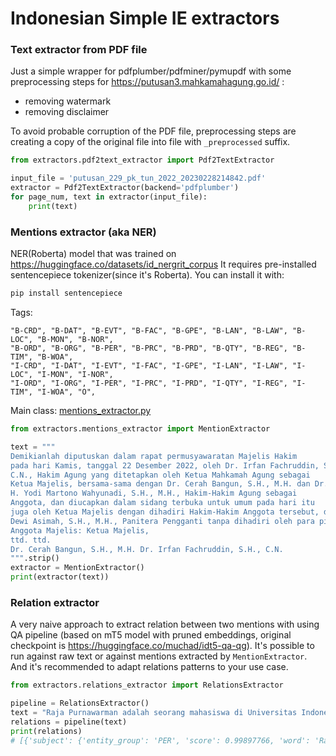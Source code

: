 # Indonesian Simple IE extractors

### Text extractor from PDF file

Just a simple wrapper for pdfplumber/pdfminer/pymupdf with some preprocessing steps
for https://putusan3.mahkamahagung.go.id/ :
* removing watermark
* removing disclaimer

To avoid probable corruption of the PDF file, preprocessing steps are creating a copy of the original file
into file with `_preprocessed` suffix.
```python
from extractors.pdf2text_extractor import Pdf2TextExtractor

input_file = 'putusan_229_pk_tun_2022_20230228214842.pdf'
extractor = Pdf2TextExtractor(backend='pdfplumber')
for page_num, text in extractor(input_file):
    print(text)
```

### Mentions extractor (aka NER)

NER(Roberta) model that was trained on https://huggingface.co/datasets/id_nergrit_corpus
It requires pre-installed sentencepiece tokenizer(since it's Roberta). You can install it with:

```bash
pip install sentencepiece
``` 

Tags:
```
"B-CRD", "B-DAT", "B-EVT", "B-FAC", "B-GPE", "B-LAN", "B-LAW", "B-LOC", "B-MON", "B-NOR", 
"B-ORD", "B-ORG", "B-PER", "B-PRC", "B-PRD", "B-QTY", "B-REG", "B-TIM", "B-WOA",
"I-CRD", "I-DAT", "I-EVT", "I-FAC", "I-GPE", "I-LAN", "I-LAW", "I-LOC", "I-MON", "I-NOR",
"I-ORD", "I-ORG", "I-PER", "I-PRC", "I-PRD", "I-QTY", "I-REG", "I-TIM", "I-WOA", "O",
```

Main class: [mentions_extractor.py](extractors%2Fmentions_extractor.py)

```python
from extractors.mentions_extractor import MentionExtractor

text = """
Demikianlah diputuskan dalam rapat permusyawaratan Majelis Hakim
pada hari Kamis, tanggal 22 Desember 2022, oleh Dr. Irfan Fachruddin, S.H.,
C.N., Hakim Agung yang ditetapkan oleh Ketua Mahkamah Agung sebagai
Ketua Majelis, bersama-sama dengan Dr. Cerah Bangun, S.H., M.H. dan Dr.
H. Yodi Martono Wahyunadi, S.H., M.H., Hakim-Hakim Agung sebagai
Anggota, dan diucapkan dalam sidang terbuka untuk umum pada hari itu
juga oleh Ketua Majelis dengan dihadiri Hakim-Hakim Anggota tersebut, dan
Dewi Asimah, S.H., M.H., Panitera Pengganti tanpa dihadiri oleh para pihak.
Anggota Majelis: Ketua Majelis,
ttd. ttd.
Dr. Cerah Bangun, S.H., M.H. Dr. Irfan Fachruddin, S.H., C.N.
""".strip()
extractor = MentionExtractor()
print(extractor(text))
```


### Relation extractor

A very naive approach to extract relation between two mentions
with using QA pipeline (based on mT5 model with pruned embeddings, original checkpoint is https://huggingface.co/muchad/idt5-qa-qg).
It's possible to run against raw text or against mentions extracted by `MentionExtractor`.
And it's recommended to adapt relations patterns to your use case.

```python
from extractors.relations_extractor import RelationsExtractor

pipeline = RelationsExtractor()
text = "Raja Purnawarman adalah seorang mahasiswa di Universitas Indonesia. Saya tinggal di Jakarta. Saya adalah mahasiswa Universitas Indonesia."
relations = pipeline(text)
print(relations)
# [{'subject': {'entity_group': 'PER', 'score': 0.99897766, 'word': 'Raja Purnawarman', 'start': 0, 'end': 16}, 'object': {'entity_group': 'ORG', 'score': 0.99636495, 'word': ' Universitas', 'start': 44, 'end': 56}, 'relation': 'mahasiswa'}, {'subject': {'entity_group': 'PER', 'score': 0.99897766, 'word': 'Raja Purnawarman', 'start': 0, 'end': 16}, 'object': {'entity_group': 'ORG', 'score': 0.9853031, 'word': ' Universitas Indonesia.', 'start': 114, 'end': 137}, 'relation': 'mahasiswa'}]
```
